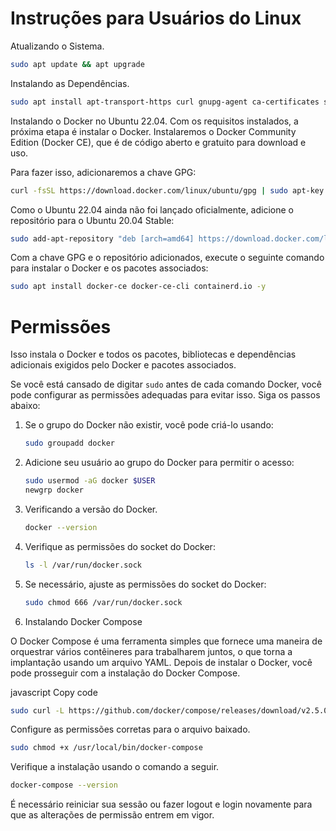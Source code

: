 # Instruções para Usuários do Linux

Atualizando o Sistema.
```bash
sudo apt update && apt upgrade
```

Instalando as Dependências.
```bash
sudo apt install apt-transport-https curl gnupg-agent ca-certificates software-properties-common -y
```

Instalando o Docker no Ubuntu 22.04.
Com os requisitos instalados, a próxima etapa é instalar o Docker. Instalaremos o Docker Community Edition (Docker CE), que é de código aberto e gratuito para download e uso.

Para fazer isso, adicionaremos a chave GPG:
```bash
curl -fsSL https://download.docker.com/linux/ubuntu/gpg | sudo apt-key add -
```

Como o Ubuntu 22.04 ainda não foi lançado oficialmente, adicione o repositório para o Ubuntu 20.04 Stable:
```bash
sudo add-apt-repository "deb [arch=amd64] https://download.docker.com/linux/ubuntu focal stable"
```

Com a chave GPG e o repositório adicionados, execute o seguinte comando para instalar o Docker e os pacotes associados:
```bash
sudo apt install docker-ce docker-ce-cli containerd.io -y
```

# Permissões

Isso instala o Docker e todos os pacotes, bibliotecas e dependências adicionais exigidos pelo Docker e pacotes associados.

Se você está cansado de digitar `sudo` antes de cada comando Docker, você pode configurar as permissões adequadas para evitar isso. Siga os passos abaixo:

1. Se o grupo do Docker não existir, você pode criá-lo usando:
    ```bash
    sudo groupadd docker
    ```

2. Adicione seu usuário ao grupo do Docker para permitir o acesso:
    ```bash
    sudo usermod -aG docker $USER
    newgrp docker
    ```

3. Verificando a versão do Docker.
    ```bash
    docker --version
    ```

4. Verifique as permissões do socket do Docker:
    ```bash
    ls -l /var/run/docker.sock
    ```

5. Se necessário, ajuste as permissões do socket do Docker:
    ```bash
    sudo chmod 666 /var/run/docker.sock
    ```

6. Instalando Docker Compose

O Docker Compose é uma ferramenta simples que fornece uma maneira de orquestrar vários contêineres para trabalharem juntos, o que torna a implantação usando um arquivo YAML.
Depois de instalar o Docker, você pode prosseguir com a instalação do Docker Compose.

javascript
Copy code
```bash
sudo curl -L https://github.com/docker/compose/releases/download/v2.5.0/docker-compose-`uname -s`-`uname -m` -o /usr/local/bin/docker-compose
```

Configure as permissões corretas para o arquivo baixado.
```bash
sudo chmod +x /usr/local/bin/docker-compose
```

Verifique a instalação usando o comando a seguir.
```bash
docker-compose --version
```

É necessário reiniciar sua sessão ou fazer logout e login novamente para que as alterações de permissão entrem em vigor.